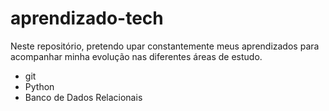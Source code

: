 # aprendizado-tech

Neste repositório, pretendo upar constantemente meus aprendizados para acompanhar minha evolução nas diferentes áreas de estudo.

* git
* Python
* Banco de Dados Relacionais
